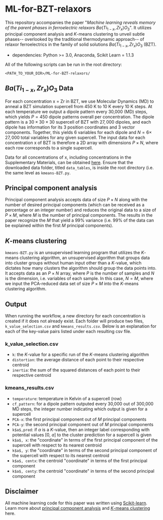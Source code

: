 # ML-for-BZT-relaxors
This repository accompanies the paper "*Machine learning reveals memory of the parent phases in ferroelectric relaxors* $Ba(Ti_{1-x},Zr_x)O_3$". It utilizes principal component analysis and $K$-means clustering to unveil subtle phases-- overlooked by the traditional thermodynamic approach-- of relaxor ferroelectrics in the family of solid solutions $Ba(Ti_{1-x},Zr_x)O_3$ (BZT).
  
  - dependencies: Python >= 3.0, Anaconda, Scikit Learn = 1.1.3
  
  All of the following scripts can be run in the root directory:
  
  `<PATH_TO_YOUR_DIR>/ML-for-BZT-relaxors/`
 
 ## $Ba(Ti_{1-x},Zr_x)O_3$ Data
 For each concentration x = Zr in BZT, we use Molecular Dynamics (MD) to anneal a BZT simulation supercell from 450 K to 10 K every 10 K steps. At each temperature we output a dipole pattern every 30,000 (MD) steps, which yields $P = 450$ dipole patterns overall per concentration. The dipole pattern is a $30 \times 30 \times 30$ supercell of BZT with $27,000$ dipoles, and each dipole has information for its 3 position coordinates and 3 vector components. Together, this yields 6 variables for each dipole and $N=6 \times$ $27,000$ total variables for any given supercell. The input data for each concentration x of BZT is therefore a 2D array with dimensions $P \times N$, where each row corresponds to a single supercell.
 
 Data for all concentrations of x, including concentrations in the Supplementary Materials, can be obtained [here](https://drive.google.com/drive/folders/1sL33n8ptJidefb3jYnKVe-lRwkRETX-a?usp=sharing). Ensure that the downloaded data folder, titled `data_tables`, is inside the root directory (i.e. the same level as `kmeans-BZT.py`. 
 
  ## Principal component analysis
  Principal component analysis accepts data of size $P \times N$ along with the number of desired principal components (which can be received as a percentage or an integer number) and reduces the original data to a size of $P \times M$, where $M$ is the number of principal components. The results in the paper recognize the $M$ that yield a 99% variance (i.e. 99% of the data can be explained within the first $M$ principal components).
 
## $K$-means clustering
 `kmeans-BZT.py` is an unsupervised learning program that utilizes the $K$-means clustering algorithm, an unsupervised algorithm that groups data into cluster groups without human input other than a $K$-value, which dictates how many clusters the algorithm should group the data points into. It accepts data as an $P \times N$ array, where $P$ is the number of samples and $N$ is the dimension, i.e. variables of each sample. In this case, $N=M$, where we input the PCA-reduced data set of size $P \times M$ into the $K$-means clustering algorithm.
 
 ## Output
 When running the workflow, a new directory for each concentration is created if it does not already exist. Each folder will produce two files, `k_value_selection.csv` and `kmeans_results.csv`. Below is an explanation for each of the key-value pairs listed under each resulting csv file.
 
 ### k_value_selection.csv
 - `k`: the $K$-value for a specific run of the $K$-means clustering algorithm
  - `distortion`: the average distance of each point to their respective centroid
   - `inertia`: the sum of the squared distances of each point to their respective centroid
 
 ### kmeans_results.csv
  - `temperature`: temperature in Kelvin of a supercell (row)
   - `cf_pattern`: for a dipole pattern outputed every 30,000 out of 300,000 MD steps, the integer number indicating which output is given for a supercell
   - `PCA-x`: the first principal component out of $M$ principal components
   - `PCA-y`: the second principal component out of $M$ principal components
- `k$a$,pred`: if $\alpha$ is a $K$-value, then an integer label corresponding with potential values [0, $a$] to the cluster prediction for a supercell is given
- `k$a$, x`: the "coordinate" in terms of the first principal component of the supercell with respect to its nearest centroid
- `k$a$, y`: the "coordinate" in terms of the second principal component of the supercell with respect to its nearest centroid
- `k$a$, centx`: the centroid "coordinate" in terms of the first principal component 
- `k$a$, centy`: the centroid "coordinate" in terms of the second principal component 
 
 
 ## Disclaimer
 All machine learning code for this paper was written using [Scikit-learn](https://scikit-learn.org/stable/). Learn more about [principal component analysis](https://scikit-learn.org/stable/modules/generated/sklearn.decomposition.PCA.html) and [$K$-means clustering](https://scikit-learn.org/stable/modules/generated/sklearn.cluster.KMeans.html) here.

  


